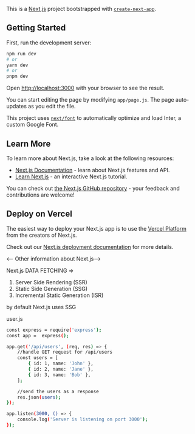This is a [Next.js](https://nextjs.org/) project bootstrapped with [`create-next-app`](https://github.com/vercel/next.js/tree/canary/packages/create-next-app).

## Getting Started

First, run the development server:

```bash
npm run dev
# or
yarn dev
# or
pnpm dev
```

Open [http://localhost:3000](http://localhost:3000) with your browser to see the result.

You can start editing the page by modifying `app/page.js`. The page auto-updates as you edit the file.

This project uses [`next/font`](https://nextjs.org/docs/basic-features/font-optimization) to automatically optimize and load Inter, a custom Google Font.

## Learn More

To learn more about Next.js, take a look at the following resources:

- [Next.js Documentation](https://nextjs.org/docs) - learn about Next.js features and API.
- [Learn Next.js](https://nextjs.org/learn) - an interactive Next.js tutorial.

You can check out [the Next.js GitHub repository](https://github.com/vercel/next.js/) - your feedback and contributions are welcome!

## Deploy on Vercel

The easiest way to deploy your Next.js app is to use the [Vercel Platform](https://vercel.com/new?utm_medium=default-template&filter=next.js&utm_source=create-next-app&utm_campaign=create-next-app-readme) from the creators of Next.js.

Check out our [Next.js deployment documentation](https://nextjs.org/docs/deployment) for more details.

<-- Other information about Next.js-->

Next.js DATA FETCHING =>

1. Server Side Rendering (SSR)
2. Static Side Generation (SSG)
3. Incremental Static Generation (ISR)

by default Next.js uses SSG

user.js

```bash
const express = require('express');
const app =  express();

app.get('/api/users', (req, res) => {
    //handle GET request for /api/users
    const users = [
        { id: 1, name: 'John' },
        { id: 2, name: 'Jane' },
        { id: 3, name: 'Bob' },
    ];

    //send the users as a response
    res.json(users);
});

app.listen(3000, () => {
    console.log('Server is listening on port 3000');
});

```
